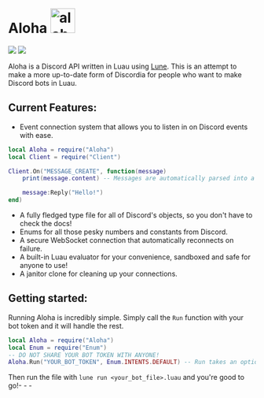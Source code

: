 # Aloha <img src="https://cdn.discordapp.com/attachments/1298813084844167219/1299610722954641489/image.png?ex=671dd44d&is=671c82cd&hm=6b6d5476c4ffe5d20da86760a90e2d3f94b818fb0e0eeca2b987e2442f974023&" alt="aloha_logo" height="50">
![](https://img.shields.io/badge/version-0.3.0-orange) ![](https://img.shields.io/badge/license-GPLv3-blue)

 
 Aloha is a Discord API written in Luau using [Lune](https://github.com/lune-org/lune). This is an attempt to make a more up-to-date form of Discordia for people who want to make Discord bots in Luau.


## Current Features:
- Event connection system that allows you to listen in on Discord events with ease.
```lua
local Aloha = require("Aloha")
local Client = require("Client")

Client.On("MESSAGE_CREATE", function(message)
	print(message.content) -- Messages are automatically parsed into a Lua table, and abstracted to make accessing the channel, guild, etc, easier!

	message:Reply("Hello!")
end)
```
- A fully fledged type file for all of Discord's objects, so you don't have to check the docs!
- Enums for all those pesky numbers and constants from Discord.
- A secure WebSocket connection that automatically reconnects on failure.
- A built-in Luau evaluator for your convenience, sandboxed and safe for anyone to use!
- A janitor clone for cleaning up your connections.


## Getting started:
Running Aloha is incredibly simple. Simply call the `Run` function with your bot token and it will handle the rest.
```lua
local Aloha = require("Aloha")
local Enum = require("Enum")
-- DO NOT SHARE YOUR BOT TOKEN WITH ANYONE!
Aloha.Run("YOUR_BOT_TOKEN", Enum.INTENTS.DEFAULT) -- Run takes an optional second argument for intents.
```
Then run the file with `lune run <your_bot_file>.luau` and you're good to go!- - -

